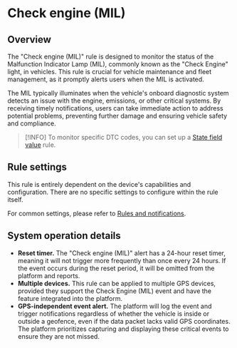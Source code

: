 # Check engine (MIL)

## Overview

The "Check engine (MIL)" rule is designed to monitor the status of the Malfunction Indicator Lamp (MIL), commonly known as the "Check Engine" light, in vehicles. This rule is crucial for vehicle maintenance and fleet management, as it promptly alerts users when the MIL is activated.

The MIL typically illuminates when the vehicle's onboard diagnostic system detects an issue with the engine, emissions, or other critical systems. By receiving timely notifications, users can take immediate action to address potential problems, preventing further damage and ensuring vehicle safety and compliance.

> \[!INFO] To monitor specific DTC codes, you can set up a [State field value](../inputs-and-outputs/state-field-value.md) rule.

## Rule settings

This rule is entirely dependent on the device's capabilities and configuration. There are no specific settings to configure within the rule itself.

For common settings, please refer to [Rules and notifications](../).

## System operation details

* **Reset timer.** The "Check engine (MIL)" alert has a 24-hour reset timer, meaning it will not trigger more frequently than once every 24 hours. If the event occurs during the reset period, it will be omitted from the platform and reports.
* **Multiple devices.** This rule can be applied to multiple GPS devices, provided they support the Check Engine (MIL) event and have the feature integrated into the platform.
* **GPS-independent event alert.** The platform will log the event and trigger notifications regardless of whether the vehicle is inside or outside a geofence, even if the data packet lacks valid GPS coordinates. The platform prioritizes capturing and displaying these critical events to ensure they are not missed.
